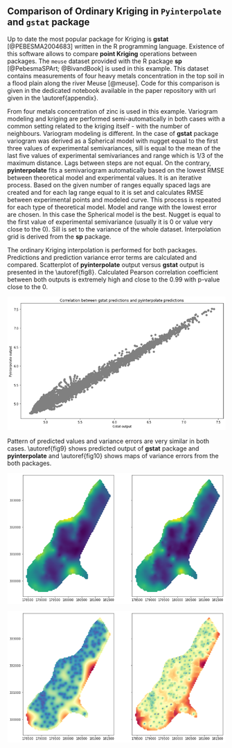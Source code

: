 ## Comparison of Ordinary Kriging in `Pyinterpolate` and `gstat` package

Up to date the most popular package for Kriging is **gstat** [@PEBESMA2004683] written in the R programming language. Existence of this software allows to compare **point Kriging** operations between packages. The `meuse` dataset provided with the R package **sp** [@PebesmaSPArt; @BivandBook] is used in this example. This dataset contains measurements of four heavy metals concentration in the top soil in a flood plain along the river Meuse [@meuse]. Code for this comparison is given in the dedicated notebook available in the paper repository with url given in the \autoref{appendix}.

From four metals concentration of zinc is used in this example. Variogram modeling and kriging are performed semi-automatically in both cases with a common setting related to the kriging itself - with the number of neighbours. Variogram modeling is different. In the case of **gstat** package variogram was derived as a Spherical model with nugget equal to the first three values of experimental semivariances, sill is equal to the mean of the last five values of experimental semivariances and range which is 1/3 of the maximum distance. Lags between steps are not equal. On the contrary, **pyinterpolate** fits a semivariogram automatically based on the lowest RMSE between theoretical model and experimental values. It is an iterative process. Based on the given number of ranges equally spaced lags are created and for each lag range equal to it is set and calculates RMSE between experimental points and modeled curve. This process is repeated for each type of theoretical model. Model and range with the lowest error are chosen. In this case the Spherical model is the best. Nugget is equal to the first value of experimental semivariance (usually it is 0 or value very close to the 0). Sill is set to the variance of the whole dataset. Interpolation grid is derived from the **sp** package.

The ordinary Kriging interpolation is performed for both packages. Predictions and prediction variance error terms are calculated and compared. Scatterplot of **pyinterpolate** output versus **gstat** output is presented in the \autoref{fig8}. Calculated Pearson correlation coefficient between both outputs is extremely high and close to the 0.99 with p-value close to the 0.

 ![Correlation between predicted values from the **pyinterpolate** package and the gstat package.\label{fig8}](fig8.png)
 
 Pattern of predicted values and variance errors are very similar in both cases. \autoref{fig9} shows predicted output of **gstat** package and **pyinterpolate** and \autoref{fig10} shows maps of variance errors from the both packages.
 
  ![Comparison of predicted values from gstat (on the left) and pyinterpolate (on the right) packages.\label{fig9}](fig9.png)
 
  ![Comparison of prediction errors from gstat (on the left) and pyinterpolate (on the right) packages.\label{fig10}](fig10.png)